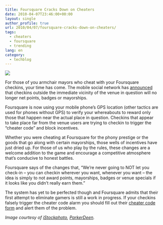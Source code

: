 ```yaml
---
title: Foursquare Cracks Down on Cheaters
date: 2010-04-07T23:46:00+00:00
layout: single
author_profile: true
url: 2010/04/07/foursquare-cracks-down-on-cheaters/
tags:
  - cheaters
  - foursquare
  - trending
lang: en
category: 
  - techblog
---
```

[![](http://2.bp.blogspot.com/_vaUVXcmC3OI/S70SGFXEWII/AAAAAAAAB1M/4vW6-uIvkPs/s200/sticking-tongue-out.jpg)](http://2.bp.blogspot.com/_vaUVXcmC3OI/S70SGFXEWII/AAAAAAAAB1M/4vW6-uIvkPs/s1600-h/sticking-tongue-out.jpg)

For those of you armchair mayors who cheat with your Foursquare checkins, your time has come. The mobile social network has [announced](http://blog.foursquare.com/post/503822143/on-foursquare-cheating-and-claiming-mayorships-from) that checkins outside the immediate vicinity of the venue in question will no longer net points, badges or mayorships.

Foursquare is now using your mobile phone’s GPS location (other tactics are used for phones without GPS) to verify your whereabouts to reward only those that happen near the actual place in question. Checkins that appear to take place far from the venue users are trying to checkin to trigger the “cheater code” and block incentives.

Whether you were cheating at Foursquare for the phony prestige or the goods that go along with certain mayorships, those wells of incentives have just dried up. For those of us who play by the rules, these changes are a welcome addition to the game and encourage a competitive atmosphere that’s conducive to honest battles.

Foursquare says of the changes that, “We’re never going to NOT let you check-in – you can checkin wherever you want, whenever you want – the idea is simply to not award points, mayorships, badges or venue specials if it looks like you didn’t really earn them.”

The system has yet to be perfected though and Foursquare admits that their first attempt to eliminate gamers is still a work in progress. If your checkins falsely trigger the cheater code alarm you should fill out their [cheater code form](https://spreadsheets.google.com/viewform?formkey=dFhKSTFieTktRnJWSmlpTlpaa3F1X0E6MA) and alert them of the problem.

_Image courtesy of [iStockphoto](http://www.istockphoto.com/mashableoffer.php), [ParkerDeen](http://www.istockphoto.com/user_view.php?id=2716732)._